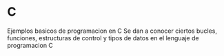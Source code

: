 # C
Ejemplos basicos de programacion en C
Se dan a conocer ciertos bucles, funciones, estructuras de control y tipos de datos en el lenguaje de programacion C
